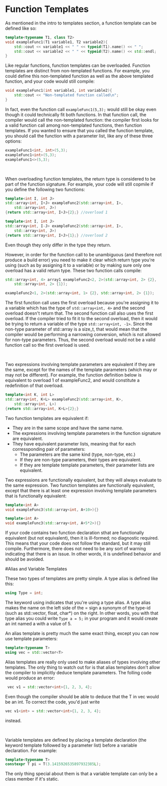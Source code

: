 # Function Templates

As mentioned in the intro to templates section, a function template can be defined like so:

```c++
template<typename T1, class T2> 
void exampleFunc1(T1 variable1, T2 variable2){
    std::cout << variable1 << " " << typeid(T1).name() << " ";
    std::cout << variable2 << " " << typeid(T2).name() << std::endl;
}
```

Like regular functions, function templates can be overloaded. Function templates are distinct from non-templated functions. For example, you could define this non-templated function as well as the above templated function, and your code would still compile:

```c++
void exampleFunc1(int variable1, int variable2){
    std::cout << "Non-templated function called\n";
}
```

In fact, even the function call `exampleFunc1(5,3);` would still be okay even though it could technically fit both functions. In that function call, the compiler would call the non-templated function: the compiler first looks for a valid function call among non-templated functions, then function templates. If you wanted to ensure that you called the function template, you should call the function with a parameter list, like any of these three options:

```c++
exampleFunc1<int, int>(5,3);
exampleFunc1<int>(5,3);
exampleFunc1<>(5,3);
```

&nbsp;

When overloading function templates, the return type is considered to be part of the function signature. For example, your code will still copmile if you define the following two functions:

```c++
template<int I, int J>
std::array<int, I+J> exampleFunc2(std::array<int, I>, 
	std::array<int, J>)
{return std::array<int, I+J>{2};} //overload 1

template<int I, int J>
std::array<int, I-J> exampleFunc2(std::array<int, I>, 
	std::array<int, J>)
{return std::array<int, I+J>{1};} //overload 2

```

Even though they only differ in the type they return.

However, in order for the function call to be unambiguous (and therefore not produce a build error) you need to make it clear which return type you're using (such as by assigning it to a variable) or by making sure only one overload has a valid return type. These two function calls compile:

```c++
std::array<int, 4> array1 exampleFunc2<2, 2>(std::array<int, 2> {2},
	std::array<int, 2> {1});

exampleFunc2<1, 2>(std::array<int, 1> {2}, std::array<int, 2> {1});

```
The first function call uses the first overload because you're assigning it to a variable which has the type of `std::array<int, 4>` and the second overload doesn't return that. The second function call also uses the first overload. If the compiler tried to fit it to the second overload, then it would be trying to return a variable of the type `std::array<int, -1>`. Since the non-type parameter of std::array is a size_t, that would mean that the compiler would be performing a narrowing conversion, which is not allowed for non-type parameters. Thus, the second overload would not be a valid function call so the first overload is used.

&nbsp;

Two expressions involving template parameters are equivalent if they are the same, except for the names of the template parameters (which may or may not be different). For example, the function definition below is equivalent to overload 1 of exampleFunc2, and would constitute a redefinition of that overload.

```c++
template<int K, int L>
std::array<int, K+L> exampleFunc2(std::array<int, K>, 
	std::array<int, L>)
{return std::array<int, K+L>{2};}
```



Two function templates are equivalent if:

* They are in the same scope and have the same name.
* The expressions involving template parameters in the function signature are equivalent.
* They have equivalent parameter lists, meaning that for each corressponding pair of parameters:
	* The parameters are the same kind (type, non-type, etc.)
	* If they are non-type parameters, their types are equivalent.
	* If they are template template parameters, their parameter lists are equivalent.

Two expressions are functionally equivalent, but they will always evaluate to the same expression. Two function templates are functionally equivalent, except that there is at least one expression involving template parameters that is functionally equivalent:

```c++
template<int A>
void exampleFunc3(std::array<int, A+10>){}

template<int A>
void exampleFunc3(std::array<int, A+5*2>){}
```

If your code contains two function declaration sthat are functionally equivalent (but not equivalent), then it is ill-formed; no diagnostic required. This means that your code does not follow the standard, but it may still compile. Furthermore, there does not need to be any sort of warning indicating that there is an issue. In other words, it is undefined behavior and should be avoided.

#Alias and Variable Templates

These two types of templates are pretty simple. A type alias is defined like this:

```c++
using Type = int;
```

The keyword using indicates that you're using a type alias. A type alias makes the name on the left side of the = sign a synonym of the type-id (such as std::vector<int>, float, char*) on the right. In other words, you with that type alias you could write `Type a = 5;` in your program and it would create an int named a with a value of 5.

An alias template is pretty much the same exact thing, except you can now use template parameters:

```c++
template<typename T>
using vec = std::vector<T>
```

Alias templates are really only used to make aliases of types involving other templates. The only thing to watch out for is that alias templates don't allow the compiler to implicitly deduce template parameters. The folling code would produce an error:

```c++
 vec v1 = std::vector<int>{1, 2, 3, 4}; 

```

Even though the compiler should be able to deduce that the T in vec<T> would be an int. To correct the code, you'd just write 

```c++
vec v1<int> = std::vector<int>{1, 2, 3, 4};

```
instead.

&nbsp;


Variable templates are defined by placing a template declaration (the keyword template followed by a parameter list) before a variable declaration. For example:

```c++
template<typename T>
constexpr T pi = T(3.1415926535897932385L);
```
The only thing special about them is that a variable template can only be a class member if it's static. 
